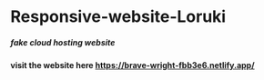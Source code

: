 # Responsive-website-Loruki
##### fake cloud hosting website
#### visit the website here https://brave-wright-fbb3e6.netlify.app/
